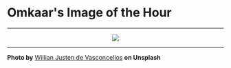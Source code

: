 # Omkaar's Image of the Hour

---

<div align="center">

<a href="https://unsplash.com/photos/sunlight-illuminates-a-city-street-with-a-dragon-mural-Hmm0dIRTcqo">
  <img src="https://images.unsplash.com/photo-1754079132860-5b37dab49daa?crop=entropy&cs=tinysrgb&fit=max&fm=jpg&ixid=M3w3NjA2Nzh8MHwxfHJhbmRvbXx8fHx8fHx8fDE3NTUwNDY4MDB8&ixlib=rb-4.1.0&q=80&w=1080" style="max-width:100%; height:auto;">
</a>



</div>

---

**Photo by** [Willian Justen de Vasconcellos](https://unsplash.com/@willianjusten) **on Unsplash**
